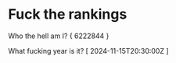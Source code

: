 # Fuck the rankings

Who the hell am I?
{ 6222844 }

What fucking year is it?
[ 2024-11-15T20:30:00Z ]
